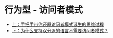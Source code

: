 # 行为型 - 访问者模式

- [上：手把手带你还原访问者模式诞生的思维过程](https://time.geekbang.org/column/article/221852)
- [下：为什么支持双分派的语言不需要访问者模式？](https://time.geekbang.org/column/article/222762)